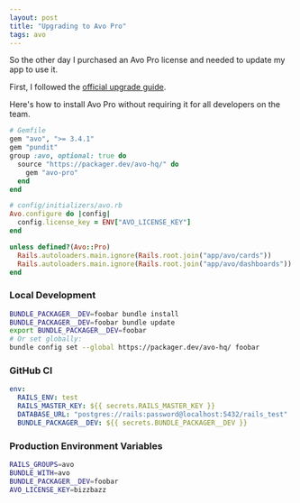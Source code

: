 ```yaml
---
layout: post
title: "Upgrading to Avo Pro"
tags: avo
---
```


So the other day I purchased an Avo Pro license and needed to update my app to use it.

First, I followed the [official upgrade guide](https://docs.avohq.io/3.0/gem-server-authentication.html).

Here's how to install Avo Pro without requiring it for all developers on the team.

```ruby
# Gemfile
gem "avo", ">= 3.4.1"
gem "pundit"
group :avo, optional: true do
  source "https://packager.dev/avo-hq/" do
    gem "avo-pro"
  end
end
```

```ruby
# config/initializers/avo.rb
Avo.configure do |config|
  config.license_key = ENV["AVO_LICENSE_KEY"]
end

unless defined?(Avo::Pro)
  Rails.autoloaders.main.ignore(Rails.root.join("app/avo/cards"))
  Rails.autoloaders.main.ignore(Rails.root.join("app/avo/dashboards"))
end
```

### Local Development

```sh
BUNDLE_PACKAGER__DEV=foobar bundle install
BUNDLE_PACKAGER__DEV=foobar bundle update
export BUNDLE_PACKAGER__DEV=foobar
# Or set globally:
bundle config set --global https://packager.dev/avo-hq/ foobar
```

### GitHub CI

```yml
env:
  RAILS_ENV: test
  RAILS_MASTER_KEY: ${{ secrets.RAILS_MASTER_KEY }}
  DATABASE_URL: "postgres://rails:password@localhost:5432/rails_test"
  BUNDLE_PACKAGER__DEV: ${{ secrets.BUNDLE_PACKAGER__DEV }}
```

### Production Environment Variables

```sh
RAILS_GROUPS=avo
BUNDLE_WITH=avo
BUNDLE_PACKAGER__DEV=foobar
AVO_LICENSE_KEY=bizzbazz
```
